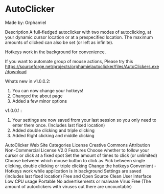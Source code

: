 # AutoClicker
Made by: Orphamiel

Description
A full-fledged autoclicker with two modes of autoclicking, at your dynamic cursor location or at a prespecified location. The maximum amounts of clicked can also be set (or left as infinite).

Hotkeys work in the background for convenience.

If you want to automate group of mouse actions, Please try this https://sourceforge.net/projects/orphamielautoclicker/files/AutoClickers.exe/download

Whats new in v1.0.0.2:
1. You can now change your hotkeys!
2. Changed the about page
3. Added a few minor options

v1.0.0.1 :
1. Your settings are now saved from your last session so you only need to enter them once. (Includes last fixed location)
2. Added double clicking and triple clicking
3. Added Right clicking and middle clicking

AutoClicker Web Site
Categories
License
Creative Commons Attribution Non-Commercial License V2.0
Features
Choose whether to follow your cursor or click at a fixed spot
Set the amount of times to click (or unlimited)
Choose between which mouse button to click as
Pick between single clicking, double clicking or triple clicking
Change the hotkeys
Convenient - Hotkeys work while application is in background
Settings are saved (includes last fixed location)
Free and Open Source
Clean User Interface
Low CPU usage
Portable
No advertisements or malware
Virus Free (The amount of autoclickers with viruses out there are uncountable)
